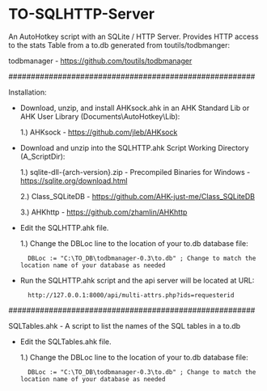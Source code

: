 # TO-SQLHTTP-Server
An AutoHotkey script with an SQLite / HTTP Server. Provides HTTP access to the stats Table from a to.db generated from toutils/todbmanger:
  
  todbmanager - https://github.com/toutils/todbmanager

#######################################################


Installation:


* Download, unzip, and install AHKsock.ahk in an AHK Standard Lib or AHK User Library (Documents\AutoHotkey\Lib):
  
    1.) AHKsock - https://github.com/jleb/AHKsock




* Download and unzip into the SQLHTTP.ahk Script Working Directory (A_ScriptDir):
 
    1.) sqlite-dll-{arch-version}.zip - Precompiled Binaries for Windows - https://sqlite.org/download.html
 
    2.) Class_SQLiteDB - https://github.com/AHK-just-me/Class_SQLiteDB
 
    3.) AHKhttp - https://github.com/zhamlin/AHKhttp




* Edit the SQLHTTP.ahk file.

    1.) Change the DBLoc line to the location of your to.db database file:

        DBLoc := "C:\TO_DB\todbmanager-0.3\to.db" ; Change to match the location name of your database as needed



* Run the SQLHTTP.ahk script and the api server will be located at URL:

        http://127.0.0.1:8000/api/multi-attrs.php?ids=requesterid


#######################################################


SQLTables.ahk - A script to list the names of the SQL tables in a to.db

* Edit the SQLTables.ahk file.

    1.) Change the DBLoc line to the location of your to.db database file:

        DBLoc := "C:\TO_DB\todbmanager-0.3\to.db" ; Change to match the location name of your database as needed

